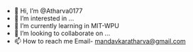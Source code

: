 - 👋 Hi, I’m @Atharva0177
- 👀 I’m interested in ...
- 🌱 I’m currently learning in MIT-WPU
- 💞️ I’m looking to collaborate on ...
- 📫 How to reach me Email- mandavkaratharva@gmail.com

<!---
Atharva0177/Atharva0177 is a ✨ special ✨ repository because its `README.md` (this file) appears on your GitHub profile.
You can click the Preview link to take a look at your changes.
--->
